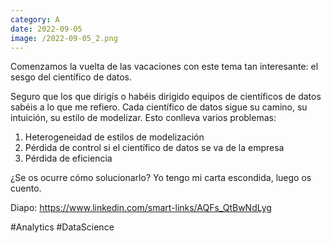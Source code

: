```yaml
--- 
category: A 
date: 2022-09-05 
image: /2022-09-05_2.png 
--- 
```


Comenzamos la vuelta de las vacaciones con este tema tan interesante: el sesgo del científico de datos. 

Seguro que los que dirigís o habéis dirigido equipos de científicos de datos sabéis a lo que me refiero. Cada científico de datos sigue su camino, su intuición, su estilo de modelizar. Esto conlleva varios problemas:

1) Heterogeneidad de estilos de modelización 
2) Pérdida de control si el científico de datos se va de la empresa
3) Pérdida de eficiencia

¿Se os ocurre cómo solucionarlo? Yo tengo mi carta escondida, luego os cuento.

Diapo: https://www.linkedin.com/smart-links/AQFs_QtBwNdLyg

#Analytics #DataScience